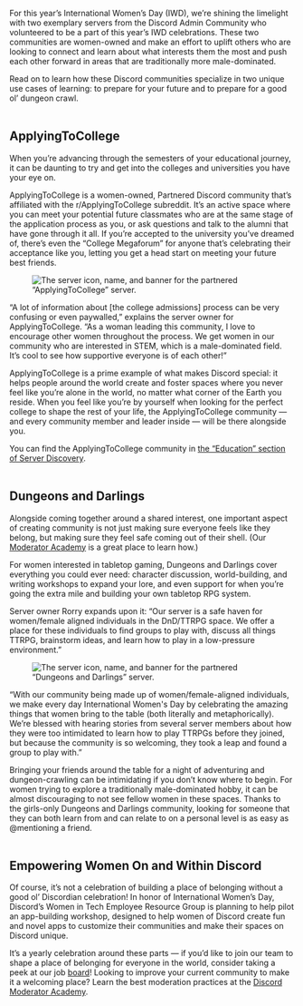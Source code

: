 <div class="column-4 w-col w-col-8 w-col-stack">
    <div id="heading-1" class="rich-wrapper">
        <div class="blog-post-content w-richtext">
            <p>For this year’s International Women’s Day (IWD), we’re shining the limelight with two exemplary servers from the Discord Admin Community who volunteered to be a part of this year’s IWD celebrations. These two communities are women-owned and make an effort to uplift others who are looking to connect and learn about what interests them the most and push each other forward in areas that are traditionally more male-dominated.</p>
            <p>Read on to learn how these Discord communities specialize in two unique use cases of learning: to prepare for your future and to prepare for a good ol’ dungeon crawl.&nbsp;<br>‍</p>
        </div>
    </div>
    <div class="btn-wrapper w-condition-invisible"><a href="#" class="btn-blog w-dyn-bind-empty w-button"></a></div>
    <div id="heading-2" class="rich-wrapper">
        <div class="blog-post-content w-richtext">
            <h2><strong>ApplyingToCollege<br></strong></h2>
            <p>When you’re advancing through the semesters of your educational journey, it can be daunting to try and get into the colleges and universities you have your eye on.&nbsp;</p>
            <p>ApplyingToCollege is a women-owned, Partnered Discord community that’s affiliated with the r/ApplyingToCollege subreddit. It’s an active space where you can meet your potential future classmates who are at the same stage of the application process as you, or ask questions and talk to the alumni that have gone through it all. If you’re accepted to the university you’ve dreamed of, there’s even the “College Megaforum” for anyone that’s celebrating their acceptance like you, letting you get a head start on meeting your future best friends.&nbsp;</p>
            <figure class="w-richtext-figure-type-image w-richtext-align-fullwidth" style="max-width:80%">
                <div><img src="https://assets-global.website-files.com/5f9072399b2640f14d6a2bf4/63ffd1767d1447f474bb2d6d_A2C%402x.png" loading="lazy" alt="The server icon, name, and banner for the partnered “ApplyingToCollege” server. "></div>
            </figure>
            <p>“A lot of information about [the college admissions] process can be very confusing or even paywalled,” explains the server owner for ApplyingToCollege. “As a woman leading this community, I love to encourage other women throughout the process. We get women in our community who are interested in STEM, which is a male-dominated field. It’s cool to see how supportive everyone is of each other!” </p>
            <p>ApplyingToCollege is a prime example of what makes Discord special: it helps people around the world create and foster spaces where you never feel like you’re alone in the world, no matter what corner of the Earth you reside. When you feel like you’re by yourself when looking for the perfect college to shape the rest of your life, the ApplyingToCollege community —and every community member and leader inside — will be there alongside you.</p>
            <p>You can find the ApplyingToCollege community in <a href="https://discord.com/servers/education">the “Education” section of Server Discovery</a>.&nbsp;<br>‍</p>
            <h2><strong>Dungeons and Darlings</strong></h2>
            <p>Alongside coming together around a shared interest, one important aspect of creating community is not just making sure everyone feels like they belong, but making sure they feel safe coming out of their shell. (Our <a href="https://discord.com/moderation">Moderator Academy</a> is a great place to learn how.)</p>
            <p>For women interested in tabletop gaming, Dungeons and Darlings cover everything you could ever need: character discussion, world-building, and writing workshops to expand your lore, and even support for when you’re going the extra mile and building your own tabletop RPG system.&nbsp;&nbsp;</p>
            <p>Server owner Rorry expands upon it: “Our server is a safe haven for women/female aligned individuals in the DnD/TTRPG space. We offer a place for these individuals to find groups to play with, discuss all things TTRPG, brainstorm ideas, and learn how to play in a low-pressure environment.” </p>
            <figure class="w-richtext-figure-type-image w-richtext-align-center" style="max-width:80%">
                <div><img src="https://assets-global.website-files.com/5f9072399b2640f14d6a2bf4/63ffd0ea54b5d840be354a9c_F-J1HSzeyndmw4JnztT-lrIsrBzJhFof3fpWGTTEXi7pzn6_osCjvE23MBm8ev15j0QgbHxF_sY6S_06k2xr2E4Kt3dtExVIbV-fDO86GTHaup12C6eHrxvVyE2qtFBELhH3adDbtFsLKGi0eCwTXuI.png" alt="The server icon, name, and banner for the partnered “Dungeons and Darlings” server."></div>
            </figure>
            <p>“With our community being made up of women/female-aligned individuals, we make every day International Women's Day by celebrating the amazing things that women bring to the table (both literally and metaphorically). We’re blessed with hearing stories from several server members about how they were too intimidated to learn how to play TTRPGs before they joined, but because the community is so welcoming, they took a leap and found a group to play with.”</p>
            <p>Bringing your friends around the table for a night of adventuring and dungeon-crawling can be intimidating if you don’t know where to begin. For women trying to explore a traditionally male-dominated hobby, it can be almost discouraging to not see fellow women in these spaces. Thanks to the girls-only Dungeons and Darlings community, looking for someone that they can both learn from and can relate to on a personal level is as easy as @mentioning a friend.<br>‍</p>
        </div>
    </div>
    <div id="heading-3" class="rich-wrapper">
        <div class="blog-post-content w-richtext">
            <h2><strong>Empowering Women On and Within Discord<br></strong></h2>
            <p>Of course, it’s not a celebration of building a place of belonging without a good ol’ Discordian celebration! In honor of International Women’s Day, Discord’s Women in Tech Employee Resource Group is planning to help pilot an app-building workshop, designed to help women of Discord create fun and novel apps to customize their communities and make their spaces on Discord unique.&nbsp;</p>
            <p>It’s a yearly celebration around these parts — if you’d like to join our team to shape a place of belonging for everyone in the world, consider taking a peek at our job <a href="https://discord.com/jobs">board</a>! Looking to improve your current community to make it a welcoming place? Learn the best moderation practices at the <a href="https://discord.com/moderation">Discord Moderator Academy</a>.</p>
        </div>
    </div>
    <div id="heading-4" class="rich-wrapper">
        <div class="blog-post-content w-dyn-bind-empty w-richtext"></div>
    </div>
    <div id="heading-5" class="rich-wrapper">
        <div class="blog-post-content w-dyn-bind-empty w-richtext"></div>
    </div>
    <div id="heading-6" class="rich-wrapper">
        <div class="blog-post-content w-dyn-bind-empty w-richtext"></div>
    </div>
    <div id="heading-7" class="rich-wrapper">
        <div class="blog-post-content w-dyn-bind-empty w-richtext"></div>
    </div>
    <div id="heading-8" class="rich-wrapper">
        <div class="blog-post-content w-dyn-bind-empty w-richtext"></div>
    </div>
    <div id="heading-9" class="rich-wrapper">
        <div class="blog-post-content w-dyn-bind-empty w-richtext"></div>
    </div>
    <div id="heading-10" class="rich-wrapper">
        <div class="blog-post-content w-dyn-bind-empty w-richtext"></div>
    </div>
</div>